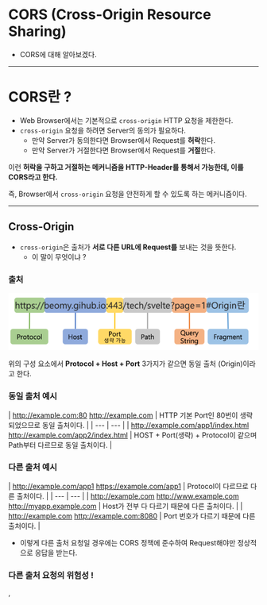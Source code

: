 # CORS (Cross-Origin Resource Sharing)

- CORS에 대해 알아보겠다.

---

# CORS란 ?

- Web Browser에서는 기본적으로 `cross-origin` HTTP 요청을 제한한다.
- `cross-origin` 요청을 하려면 Server의 동의가 필요하다.
    - 만약 Server가 동의한다면 Browser에서 Request를 **허락**한다.
    - 만약 Server가 거절한다면 Browser에서 Request를 **거절**한다.

이런 **허락을 구하고 거절하는 메커니즘을 HTTP-Header를 통해서 가능한데, 이를 CORS라고 한다.**

즉, Browser에서 `cross-origin` 요청을 안전하게 할 수 있도록 하는 메커니즘이다.

---

## Cross-Origin

- `cross-origin`은 출처가 **서로 다른 URL에 Request를** 보내는 것을 뜻한다.
    - 이 말이 무엇이냐 ?

### 출처

<img src="./Image/Web60.png" alt="Alt123" width="600">

위의 구성 요소에서 **Protocol + Host + Port** 3가지가 같으면 동일 출처 (Origin)이라고 한다. 

### 동일 출처 예시

| http://example.com:80
http://example.com | HTTP 기본 Port인 80번이 생략되었으므로 동일 출처이다.  |
| --- | --- |
| http://example.com/app1/index.html
http://example.com/app2/index.html | HOST + Port(생략) + Protocol이 같으며 Path부터 다르므로 동일 출처이다. |

### 다른 출처 예시

| http://example.com/app1
https://example.com/app1 | Protocol이 다르므로 다른 출처이다. |
| --- | --- |
| http://example.com
http://www.example.com
http://myapp.example.com | Host가 전부 다 다르기 때문에 다른 출처이다. |
| http://example.com
http://example.com:8080 | Port 번호가 다르기 때문에 다른 출처이다. |

- 이렇게 다른 출처 요청일 경우에는 CORS 정책에 준수하여 Request해야만 정상적으로 응답을 받는다.

### 다른 출처 요청의 위험성 !

<img>, <script>, <frame>, <video>, <audio> 등이 Web에 등장하면서 Browser에서 이러한 하위 자원들을 가져올 수 있게 되었다.

**즉, 동일 출처, 다른 출처 모두 호출이 가능하게 된 것이다 !**

- CORS 정책이 없고 다른 출처를 호출 가능 한 경우이다.

<img src="./Image/Web61.png" alt="Alt123" width="600">

1. Client는 evil.com에 접속하였다. 
    - evil.com은 굉장히 유용한 사이트이지만 <script>가 심어져 있었다.
    - 그 Script에는 [bank.com](http://bank.com) 즉, 은행 사이트에 Delete /account가 요청되어 있었다.
2. AJAX 호출로 은행 API를 호출하여 Client의 은행 계좌를 삭제해버리는 사고가 발생한다.

**따라서 이러한 다른 출처의 접근을 막기 위해 동일 출처 정책이 등장하였다.**

---

## 동일 출처 요청 vs 다른 출처 요청

Web에서는 크게 SOP(Same Origin Policy)와 CORS 정책으로 크게 두 가지로 나뉘게 된다. 

---

### SOP (Same Origin Policy)

위 예시와 같은 상황을 방지하기 위해 나온 정책이 바로 `SOP`이다.

SOP는 진짜 말 그대로 **자신과 동일한 출처만 Server로부터 요청 또는 응답을 할 수 있는 것**이다.

```markdown
예시

https://www.hyeonjun.com 으로 Resource 요청을 보내게 되면...
https://www.hyeonjun.com 으로만 응답을 보낼 수 있게 되는것이다. 
```

- 이처럼 SOP는 동일한 출처(URL, Origin)로만 응답을 허용한다.

Browser는 강제적으로 **SOP**를 기본 정책으로 삼는다.

SOP는 이러한 빡빡한 정책 기준 때문에 동일한 출처에서만 Resource를 가져올 수 있지만 

`XSS, CSRF`같은 보안 취약점에 대해서는 안전하다는 장점도 있다.

---

## CORS (Cross-Origin Resource Sharing)

**CORS는 기준을 좀 다르게 하여 다른 출처로부터 Resource를 가져올 수 있다.** 

- 즉, `다른 출처`에도 **요청을 보내고 응답을 받는 것**이 가능하다는 것이다.

이러한 CORS 정책에는 다시 두 가지로 나뉘게 된다.

1. **Simple Request**
2. **Prefilight Request**

## Simple Request

- 일단 다음과 같은 조건을 만족하면, Browser는 해당 CORS 요청을 **Simple Request**로 처리한다.

```markdown
1. HTTP Method가 GET, POST, HEAD 중 하나인 경우 
2. Header의 Content-Type이 다음 중 하나인 경우
  - application/x-www-form-urlencoded            
	- multipart/form-data
	- text/plain
3. CORS-safelisted request-header를 포함하는 경우(Fetch spec)
4. XMLHttpRequest.upload 에 이벤트 핸들러, 리스너가 등록되지 않은 경우
5. ReadableStream 객체가 포함되지 않은 경우  
```

### Simple Request의 동작 방식

1. 사용자가 Request Header에 자신의 Origin을 실어서 Server로 Response를 보낸다. 

```php
예시 

GET /about HTTP/1.1

Origin:https://www.manja.com
.
.
.
```

1. Server는 Client로부터 받은 Request의 Origin을 확인한다. 
2. Server는 Client가 보낸 Request가 CORS Simple Request를 만족한다면 Header에 
    
    `Access-Control-Allow-Origin`를 추가하여 Client에게 Response 해준다.
    
    - Access-Control-Allow-Origin이 Header에 없다면 Client는 Error를 반환한다.

```php
반환하는 예시

HTTP/1.1 200 OK
.
.
.

허용하는 예시

HTTP/1.1 200 OK

Access-Control-Allow-Origin:*
.
.
.
```

- 이처럼 Client는 Response Message Header의 Access-Control-Allow-Origin을 보고 허용 여부를 결정한다.

---

## Preflight Request

**Preflight Request**는 `OPTIONS Method`로 HTTP 요청을 먼저 보내서 실제 요청이 안전할지 확인한다.

```php
즉, 실제 요청을 보내기 전에 예비 요청을 보내서 안전할지 Test를 하는 Request 방식이다.
```

### Prefilght Request 포함 요소

**origin** : 어디서 요청을 했는지 즉, Client의 origin을 Server에게 알려줌.

**access-control-request-method** : 실제 Request가 보낼 HTTP Method

**access-control-request-headers** : 실제 Request에 포함된 Header

### Prefilight Response 포함 요소

**access-control-allow-origin** : Server가 허용하는 출처

**access-control-allow-methods** : Server가 허용하는 HTTP Method List

**access-control-allow-headers** : Server가 허용하는 header List

**acess-control-message-age** : Prefilight Request의 응답을 Cache에 저장하는 시간

## Prefilight 예시

`Browser`의 주소 : **https://www.site.com**

`Server`의 주소 : **https://www.api.com**

### 1. Prefilight Request

- 먼저 Client는 Server에게 자신이 본 요청에서 사용할 method, headers를 보낸다.

```php
OPTIONS https://www.api.com?q=test
access-control-request-method : GET
access-control-request-headers : custom-header,...
origin: https://www.site.com
```

### 2. Prefilight Response

- Server는 그를 확인하고 method와 Client의 Origin, header를 허용해준다.

```php
HTTP/1.1 204 No Content

access-control-allow-origin: https://www.site.com
access-control-allow-methods: GET
access-control-allow-headers: custom-header,accept,...
access-control-max-age: 6000
```

### 3. Request

- 허용 받은 것들을 Client는 본 요청에서 사용한다.

```php
GET https://www.api.com?q=test

origin:https://www.site.com
custom-header: test
```

### 4. Response

```php
HTTP/1.1 200 OK

access-control-allow-origin: https://www.site.com
```

이렇게 정상 요청과 응답이 가능하다는 Prefilight 덕분에 실제 요청과 응답을 문제 없이 할 수 있다.

---

### 신용 요청 (Credentialed Request)

**신용 요청**은 `Cookie, Authentication Header, TLS 인증서` 등의 신용 정보를 요청에 담아 전송한다.

- 기본적으로, **CORS 정책**은 다른 출처 요청에 **인증 정보 포함을 허용하지 않는다**.

Request에 인증을 포함하는 Flag가 있거나, **access-control-allow-credentials**가 true로 설정 한다면 요청할 수 있다.

```php
const xhr = new XMLHttpRequest();
const url = 'https://www.api.com?q=test';
xhr.open('GET', url);
xhr.withCredentials = true;                   ## 인증을 포함하는 Flag
xhr.send();
```